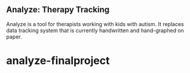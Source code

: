 ## Analyze: Therapy Tracking
  Analyze is a tool for therapists working with kids with autism. It replaces data tracking system that is currently handwritten and hand-graphed on paper. 
# analyze-finalproject

